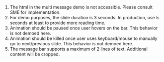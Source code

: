 1. The html in the multi message demo is not accessible. Please consult SME for implementation.
2. For demo purposes, the slide duration is 3 seconds. In production, use 5 seconds at least to provide more reading time.
3. Animation should be paused once user hovers on the bar. This behavior is not demoed here.
4. Animation should be killed once user uses keyboard/mouse to manually go to next/previous slide. This behavior is not demoed here.
5. The message bar supports a maximum of 2 lines of text. Additional content will be cropped.
